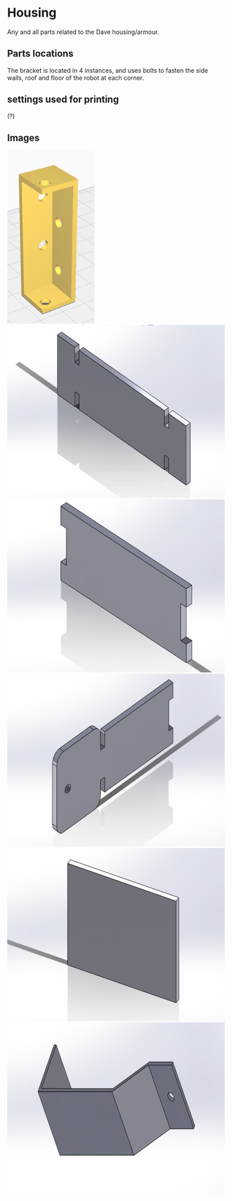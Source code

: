 # Housing

Any and all parts related to the Dave housing/armour.

## Parts locations

The bracket is located in 4 instances, and uses bolts to fasten the side walls, roof and floor of the robot at each corner.

## settings used for printing

(?)

## Images

<img src="./HousingBracket/housingBracket.png" height="400" alt="3D model of housing bracket design">

<img src="./RearPanel/RearPanel.png" height="400" alt="3D model of rear panel design">

<img src="./FrontPanel/FrontPanel.png" height="400" alt="3D model of front panel design"> 

<img src="./SidePanel/SidePanel.png" height="400" alt="3D model of side panel design">

<img src="./FloorPanel/FloorPanel.png" height="400" alt="3D model of floor and roof panel design">

<img src="./SideSkirt/SideSkirt.png" height="400" alt="3D model of side skirt/shroud design">